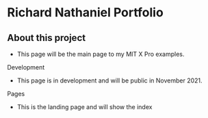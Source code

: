 # Richard Nathaniel Portfolio

## About this project
- This page will be the main page to my MIT X Pro examples. 

Development
- This page is in development and will be public in November 2021.

Pages
- This is the landing page and will show the index
